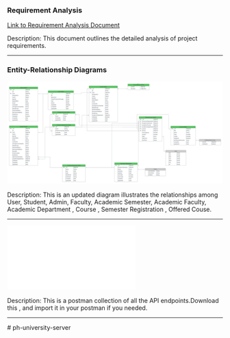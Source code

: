 ### Requirement Analysis

[Link to Requirement Analysis Document](https://docs.google.com/document/d/10mkjS8boCQzW4xpsESyzwCCLJcM3hvLghyD_TeXPBx0/edit?usp=sharing)

Description: This document outlines the detailed analysis of project requirements.

---

### Entity-Relationship Diagrams

![ER DIAGRAM](./erdiagram.png)

Description: This is an updated diagram illustrates the relationships among User, Student, Admin, Faculty, Academic Semester, Academic Faculty, Academic Department , Course , Semester Registration , Offered Couse.

---

![POSTMAN COLLECTION](./postman_collection.json)

Description: This is a postman collection of all the API endpoints.Download this , and import it in your postman if you needed.

---
#   p h - u n i v e r s i t y - s e r v e r 
 
 